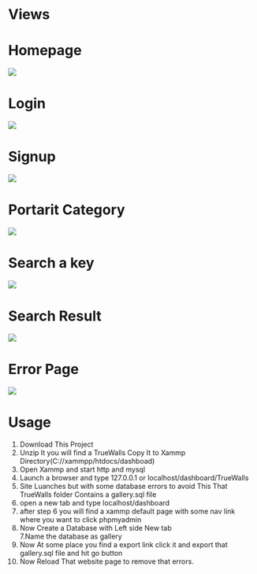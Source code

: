 # Views
<h1>Homepage</h1>
<img src="https://user-images.githubusercontent.com/52311969/74857026-19ef3500-5369-11ea-8f84-44b12ec61d94.png"/>
<h1>Login</h1>
<img src="https://user-images.githubusercontent.com/52311969/74857271-76525480-5369-11ea-96a8-fa9fba0b246c.png"/>
<h1>Signup</h1>
<img src="https://user-images.githubusercontent.com/52311969/74857295-7a7e7200-5369-11ea-913a-4cb95714f1e6.png"/>
<h1>Portarit Category</h1>
<img src="https://user-images.githubusercontent.com/52311969/74857460-b6b1d280-5369-11ea-9452-f66174f6912e.png"/>
<h1>Search a key</h1>
<img src="https://user-images.githubusercontent.com/52311969/74857464-b9acc300-5369-11ea-9969-c4f1bdc19fe1.png"/>
<h1>Search Result</h1>
<img src="https://user-images.githubusercontent.com/52311969/74857688-11e3c500-536a-11ea-8be1-8712dc177cf6.png"/>
<h1>Error Page</h1>
<img src="https://user-images.githubusercontent.com/52311969/74857775-3049c080-536a-11ea-9f45-38c5b18ac964.png"/>
<h1>Usage</h1>
<ol>
  
<li>Download This Project</li>
<li>Unzip It you will find a TrueWalls Copy It to Xammp Directory(C://xammpp/htdocs/dashboad)</li>
<li>Open Xammp and start http and mysql</li>
<li>Launch a browser and type 127.0.0.1 or localhost/dashboard/TrueWalls</li>
<li>Site Luanches but with some database errors to avoid This That TrueWalls folder Contains a gallery.sql file</li>
<li>open a new tab and type localhost/dashboard</li>
<li>after step 6 you will find a xammp default page with some nav link where you want to click phpmyadmin</li>
<li>Now Create a Database with Left side New tab</li>
7.Name the database as gallery</li>
<li>Now At some place you find a export link click it and export that gallery.sql file and hit go button</li>
<li>Now Reload That website page to remove that errors.</li>
